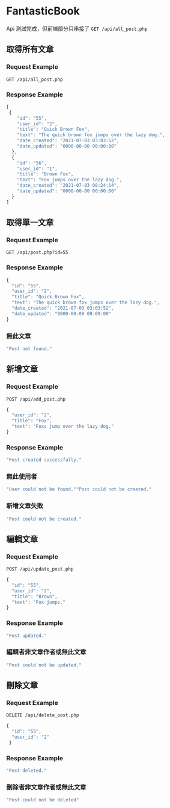 # FantasticBook
Api 測試完成，但前端部分只串接了 `GET /api/all_post.php`
## 取得所有文章
### Request Example
`GET /api/all_post.php`
### Response Example
```javascript    
[
 {
    "id": "55",
    "user_id": "2",
    "title": "Quick Brown Fox",
    "text": "The quick brown fox jumps over the lazy dog.",
    "date_created": "2021-07-03 03:03:52",
    "date_updated": "0000-00-00 00:00:00"
  },
  {
    "id": "56",
    "user_id": "1",
    "title": "Brown Fox",
    "text": "Fox jumps over the lazy dog.",
    "date_created": "2021-07-03 08:24:14",
    "date_updated": "0000-00-00 00:00:00"
  }
]
```
## 取得單一文章
### Request Example
`GET /api/post.php?id=55`
### Response Example
```javascript    
{
  "id": "55",
  "user_id": "2",
  "title": "Quick Brown Fox",
  "text": "The quick brown fox jumps over the lazy dog.",
  "date_created": "2021-07-03 03:03:52",
  "date_updated": "0000-00-00 00:00:00"
}
```
### 無此文章
```javascript
"Post not found."
```
## 新增文章
### Request Example
`POST /api/add_post.php`
```javascript    
{
  "user_id": "2",
  "title": "Fox",
  "text": "Foxs jump over the lazy dog."
}
```
### Response Example
```javascript    
"Post created successfully."
```
### 無此使用者
```javascript
"User could not be found.""Post could not be created."
```
### 新增文章失敗
```javascript
"Post could not be created."
```
## 編輯文章
### Request Example
`POST /api/update_post.php`
```javascript    
{
  "id": "55",
  "user_id": "2",
  "title": "Brown",
  "text": "Fox jumps."
}
```
### Response Example
```javascript    
"Post updated."
```
### 編輯者非文章作者或無此文章
```javascript
"Post could not be updated."
```
## 刪除文章
### Request Example
`DELETE /api/delete_post.php`
```javascript    
{
  "id": "55",
  "user_id": "2"
 }
```
### Response Example
```javascript    
"Post deleted."
```
### 刪除者非文章作者或無此文章
```javascript
"Post could not be deleted"
```
